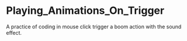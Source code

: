 # Playing_Animations_On_Trigger
A practice of coding in mouse click trigger a boom action
with the sound effect. 
